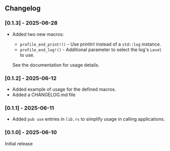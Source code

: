 ## Changelog

### [0.1.3] - 2025-06-28

- Added two new macros:
  - `profile_end_print!()` - Use println! instead of a `std::log` instance.
  - `profile_end_log!()` - Additional parameter to select the log's `Level` to use.

  See the documentation for usage details.

### [0.1.2] - 2025-06-12

- Added example of usage for the defined macros.
- Added a CHANGELOG.md file

### [0.1.1] - 2025-06-11

- Added  `pub use` entries in `lib.rs` to simplify usage in calling applications. 

### [0.1.0] - 2025-06-10 

Initial release
